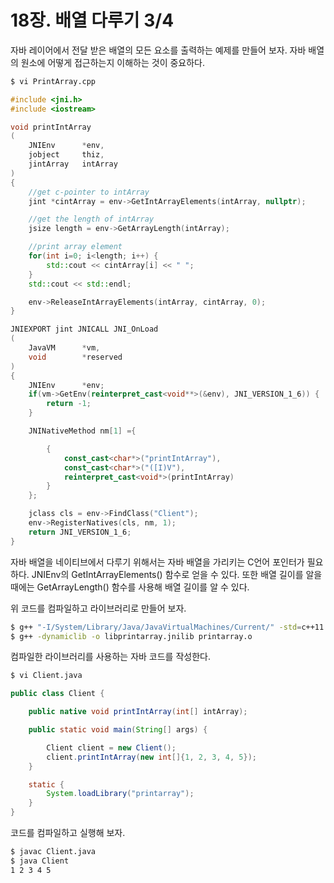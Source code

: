 # 18장. 배열 다루기 3/4

자바 레이어에서 전달 받은 배열의 모든 요소를 출력하는 예제를 만들어 보자. 자바 배열의 원소에 어떻게 접근하는지 이해하는 것이 중요하다.

```bash
$ vi PrintArray.cpp
```

```cpp
#include <jni.h>
#include <iostream>

void printIntArray
(
    JNIEnv      *env,
    jobject     thiz,
    jintArray   intArray
)
{
    //get c-pointer to intArray
    jint *cintArray = env->GetIntArrayElements(intArray, nullptr);

    //get the length of intArray
    jsize length = env->GetArrayLength(intArray);

    //print array element
    for(int i=0; i<length; i++) {
        std::cout << cintArray[i] << " ";
    }
    std::cout << std::endl;

    env->ReleaseIntArrayElements(intArray, cintArray, 0);
}

JNIEXPORT jint JNICALL JNI_OnLoad
(
    JavaVM      *vm,
    void        *reserved
)
{
    JNIEnv      *env;
    if(vm->GetEnv(reinterpret_cast<void**>(&env), JNI_VERSION_1_6)) {
        return -1;
    }

    JNINativeMethod nm[1] ={

        {
            const_cast<char*>("printIntArray"),
            const_cast<char*>("([I)V"),
            reinterpret_cast<void*>(printIntArray)
        }
    };

    jclass cls = env->FindClass("Client");
    env->RegisterNatives(cls, nm, 1);
    return JNI_VERSION_1_6;
}
```

자바 배열을 네이티브에서 다루기 위해서는 자바 배열을 가리키는 C언어 포인터가 필요하다. JNIEnv의 GetIntArrayElements\(\) 함수로 얻을 수 있다. 또한 배열 길이를 알을 때에는 GetArrayLength\(\) 함수를 사용해 배열 길이를 알 수 있다.

위 코드를 컴파일하고 라이브러리로 만들어 보자.

```bash
$ g++ "-I/System/Library/Java/JavaVirtualMachines/Current/" -std=c++11 -c PrintArray.cpp
$ g++ -dynamiclib -o libprintarray.jnilib printarray.o
```

컴파일한 라이브러리를 사용하는 자바 코드를 작성한다.

```bash
$ vi Client.java
```

```java
public class Client {

    public native void printIntArray(int[] intArray);

    public static void main(String[] args) {

        Client client = new Client();
        client.printIntArray(new int[]{1, 2, 3, 4, 5});
    }

    static {
        System.loadLibrary("printarray");
    }
}
```

코드를 컴파일하고 실행해 보자.

```bash
$ javac Client.java
$ java Client
1 2 3 4 5
```

